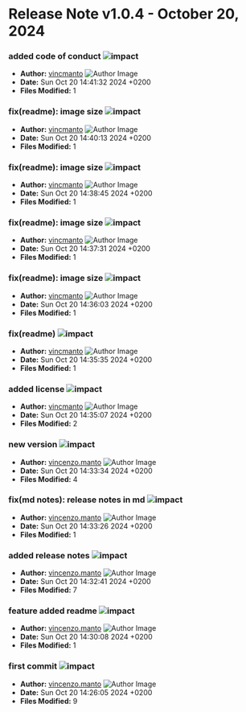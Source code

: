 # Release Note v1.0.4 - October 20, 2024


### added code of conduct ![impact](https://img.shields.io/badge/impact-low-green?style=flat-square)
- **Author:** [vincmanto](https://github.com/vincmanto) ![Author Image](https://avatars.githubusercontent.com/vincmanto)
- **Date:** Sun Oct 20 14:41:32 2024 +0200
- **Files Modified:** 1
    
### fix(readme): image size ![impact](https://img.shields.io/badge/impact-low-green?style=flat-square)
- **Author:** [vincmanto](https://github.com/vincmanto) ![Author Image](https://avatars.githubusercontent.com/vincmanto)
- **Date:** Sun Oct 20 14:40:13 2024 +0200
- **Files Modified:** 1
    
### fix(readme): image size ![impact](https://img.shields.io/badge/impact-low-green?style=flat-square)
- **Author:** [vincmanto](https://github.com/vincmanto) ![Author Image](https://avatars.githubusercontent.com/vincmanto)
- **Date:** Sun Oct 20 14:38:45 2024 +0200
- **Files Modified:** 1
    
### fix(readme): image size ![impact](https://img.shields.io/badge/impact-low-green?style=flat-square)
- **Author:** [vincmanto](https://github.com/vincmanto) ![Author Image](https://avatars.githubusercontent.com/vincmanto)
- **Date:** Sun Oct 20 14:37:31 2024 +0200
- **Files Modified:** 1
    
### fix(readme): image size ![impact](https://img.shields.io/badge/impact-low-green?style=flat-square)
- **Author:** [vincmanto](https://github.com/vincmanto) ![Author Image](https://avatars.githubusercontent.com/vincmanto)
- **Date:** Sun Oct 20 14:36:03 2024 +0200
- **Files Modified:** 1
    
### fix(readme) ![impact](https://img.shields.io/badge/impact-low-green?style=flat-square)
- **Author:** [vincmanto](https://github.com/vincmanto) ![Author Image](https://avatars.githubusercontent.com/vincmanto)
- **Date:** Sun Oct 20 14:35:35 2024 +0200
- **Files Modified:** 1
    
### added license ![impact](https://img.shields.io/badge/impact-medium-yellow?style=flat-square)
- **Author:** [vincmanto](https://github.com/vincmanto) ![Author Image](https://avatars.githubusercontent.com/vincmanto)
- **Date:** Sun Oct 20 14:35:07 2024 +0200
- **Files Modified:** 2
    
### new version ![impact](https://img.shields.io/badge/impact-medium-yellow?style=flat-square)
- **Author:** [vincenzo.manto](https://github.com/vincenzo.manto) ![Author Image](https://avatars.githubusercontent.com/vincenzo.manto)
- **Date:** Sun Oct 20 14:33:34 2024 +0200
- **Files Modified:** 4
    
### fix(md notes): release notes in md ![impact](https://img.shields.io/badge/impact-low-green?style=flat-square)
- **Author:** [vincenzo.manto](https://github.com/vincenzo.manto) ![Author Image](https://avatars.githubusercontent.com/vincenzo.manto)
- **Date:** Sun Oct 20 14:33:26 2024 +0200
- **Files Modified:** 1
    
### added release notes ![impact](https://img.shields.io/badge/impact-high-red?style=flat-square)
- **Author:** [vincenzo.manto](https://github.com/vincenzo.manto) ![Author Image](https://avatars.githubusercontent.com/vincenzo.manto)
- **Date:** Sun Oct 20 14:32:41 2024 +0200
- **Files Modified:** 7
    
### feature added readme ![impact](https://img.shields.io/badge/impact-low-green?style=flat-square)
- **Author:** [vincenzo.manto](https://github.com/vincenzo.manto) ![Author Image](https://avatars.githubusercontent.com/vincenzo.manto)
- **Date:** Sun Oct 20 14:30:08 2024 +0200
- **Files Modified:** 1
    
### first commit ![impact](https://img.shields.io/badge/impact-high-red?style=flat-square)
- **Author:** [vincenzo.manto](https://github.com/vincenzo.manto) ![Author Image](https://avatars.githubusercontent.com/vincenzo.manto)
- **Date:** Sun Oct 20 14:26:05 2024 +0200
- **Files Modified:** 9
    
